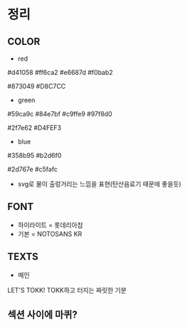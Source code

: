 # 정리

## COLOR

- red

#d41058
#ff6ca2
#e6687d
#f0bab2

#873049
#D8C7CC

- green

#59ca9c
#84e7bf
#c9ffe9
#97f8d0

#2f7e62
#D4FEF3

- blue

#358b95
#b2d6f0

#2d767e
#c5fafc

- svg로 물이 출렁거리는 느낌을 표현(탄산음료기 때문에 좋을듯)

## FONT

- 하이라이트 = 롯데리아찹
- 기본 = NOTOSANS KR

## TEXTS

- 메인

LET'S TOKK!
TOKK하고 터지는 짜릿한 기분

## 섹션 사이에 마퀴?
